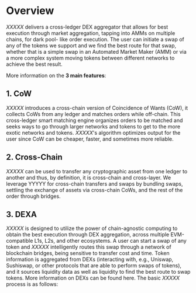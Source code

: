 # Overview

_XXXXX_ delivers a cross-ledger DEX aggregator that allows for best execution through market aggregation, tapping into AMMs on multiple chains, for dark pool- like order execution. The user can initiate a swap of any of the tokens we support and we find the best route for that swap, whether that is a simple swap in an Automated Market Maker (AMM) or via a more complex system moving tokens between different networks to achieve the best result.

More information on the **3 main features**:

## 1.	CoW

_XXXXX_ introduces a cross-chain version of Coincidence of Wants (CoW), it collects CoWs from any ledger and matches orders while off-chain. This cross-ledger smart matching engine organizes orders to be matched and seeks ways to go through larger networks and tokens to get to the more exotic networks and tokens. _XXXXX_'s algorithm optimizes output for the user since CoW can be cheaper, faster, and sometimes more reliable.

## 2. Cross-Chain
_XXXXX_ can be used to transfer any cryptographic asset from one ledger to another and thus, by definition, it is cross-chain and cross-layer. We leverage YYYYY for cross-chain transfers and swaps by bundling swaps, settling the exchange of assets via cross-chain CoWs, and the rest of the order through bridges.

## 3. DEXA
_XXXXX_ is designed to utilize the power of chain-agnostic computing to obtain the best execution through DEX aggregation, across multiple EVM-compatible L1s, L2s, and other ecosystems. A user can start a swap of any token and _XXXXX_ intelligently routes this swap through a network of blockchain bridges, being sensitive to transfer cost and time. Token information is aggregated from DEXs (interacting with, e.g., Uniswap, Sushiswap, or other protocols that are able to perform swaps of tokens), and it sources liquidity data as well as liquidity to find the best route to swap tokens. More information on DEXs can be found here.
The basic _XXXXX_ process is as follows:
